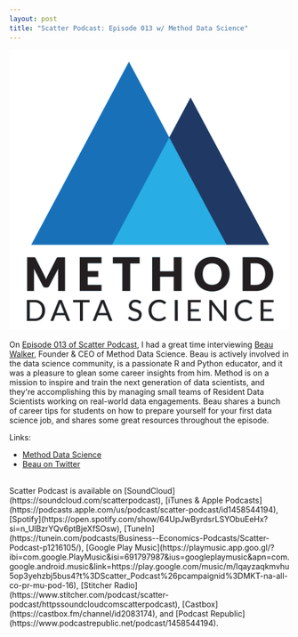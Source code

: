 ```yaml
---
layout: post
title: "Scatter Podcast: Episode 013 w/ Method Data Science"
---
```


[![](https://raw.githubusercontent.com/JavOrraca/Home/gh-pages/assets/img/method.png)](https://soundcloud.com/scatterpodcast/episode-013)

On [Episode 013 of Scatter Podcast](https://soundcloud.com/scatterpodcast/episode-013), I had a great time interviewing [Beau Walker](https://www.linkedin.com/in/beauthescientist/), Founder & CEO of Method Data Science. Beau is actively involved in the data science community, is a passionate R and Python educator, and it was a pleasure to glean some career insights from him. Method is on a mission to inspire and train the next generation of data scientists, and they're accomplishing this by managing small teams of Resident Data Scientists working on real-world data engagements. Beau shares a bunch of career tips for students on how to prepare yourself for your first data science job, and shares some great resources throughout the episode.

Links:
* [Method Data Science](https://methoddatascience.com/)
* [Beau on Twitter](https://twitter.com/beaujwalker)
<br>
Scatter Podcast is available on [SoundCloud](https://soundcloud.com/scatterpodcast), [iTunes & Apple Podcasts](https://podcasts.apple.com/us/podcast/scatter-podcast/id1458544194), [Spotify](https://open.spotify.com/show/64UpJwByrdsrLSYObuEeHx?si=n_UlBzrYQv6ptBjeXfSOsw), [TuneIn](https://tunein.com/podcasts/Business--Economics-Podcasts/Scatter-Podcast-p1216105/), [Google Play Music](https://playmusic.app.goo.gl/?ibi=com.google.PlayMusic&isi=691797987&ius=googleplaymusic&apn=com.google.android.music&link=https://play.google.com/music/m/Iqayzaqkmvhu5op3yehzbj5bus4?t%3DScatter_Podcast%26pcampaignid%3DMKT-na-all-co-pr-mu-pod-16), [Stitcher Radio](https://www.stitcher.com/podcast/scatter-podcast/httpssoundcloudcomscatterpodcast), [Castbox](https://castbox.fm/channel/id2083174), and [Podcast Republic](https://www.podcastrepublic.net/podcast/1458544194).
